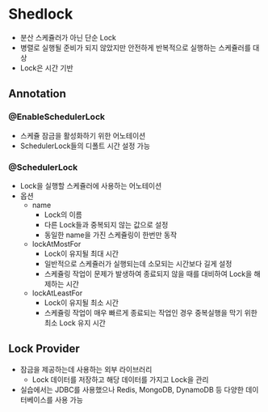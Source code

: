 # Shedlock

- 분산 스케쥴러가 아닌 단순 Lock
- 병렬로 실행될 준비가 되지 않았지만 안전하게 반복적으로 실행하는 스케쥴러를 대상
- Lock은 시간 기반

## Annotation

### @EnableSchedulerLock

- 스케쥴 잠금을 활성화하기 위한 어노테이션
- SchedulerLock들의 디폴트 시간 설정 가능

### @SchedulerLock

- Lock을 실행할 스케쥴러에 사용하는 어노테이션
- 옵션
  - name
    - Lock의 이름
    - 다른 Lock들과 중복되지 않는 값으로 설정
    - 동일한 name을 가진 스케쥴링이 한번만 동작
  - lockAtMostFor
    - Lock이 유지될 최대 시간
    - 일반적으로 스케쥴러가 실행되는데 소모되는 시간보다 길게 설정
    - 스케쥴링 작업이 문제가 발생하여 종료되지 않을 때를 대비하여 Lock을 해제하는 시간
  - lockAtLeastFor
    - Lock이 유지될 최소 시간
    - 스케쥴링 작업이 매우 빠르게 종료되는 작업인 경우 중복실행을 막기 위한 최소 Lock 유지 시간

## Lock Provider

- 잠금을 제공하는데 사용하는 외부 라이브러리
  - Lock 데이터를 저장하고 해당 데이터를 가지고 Lock을 관리
- 실습에서는 JDBC를 사용했으나 Redis, MongoDB, DynamoDB 등 다양한 데이터베이스를 사용 가능
